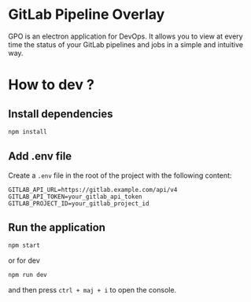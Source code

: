 # GitLab Pipeline Overlay

GPO is an electron application for DevOps. It allows you to view at every time the status of your GitLab pipelines and jobs in a simple and intuitive way.

# How to dev ?

## Install dependencies

```bash
npm install
```

## Add .env file

Create a `.env` file in the root of the project with the following content:

```
GITLAB_API_URL=https://gitlab.example.com/api/v4
GITLAB_API_TOKEN=your_gitlab_api_token
GITLAB_PROJECT_ID=your_gitlab_project_id
```

## Run the application

```bash
npm start
```

or for dev

```bash
npm run dev
```

and then press `ctrl + maj + i` to open the console.
